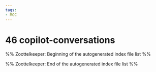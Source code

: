 ```yaml
---
tags: 
- MOC
---
```

# 46 copilot-conversations



%% Zoottelkeeper: Beginning of the autogenerated index file list  %%

%% Zoottelkeeper: End of the autogenerated index file list  %%

